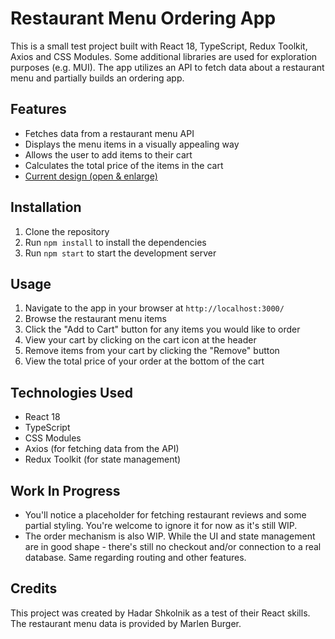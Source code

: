 # Restaurant Menu Ordering App

This is a small test project built with React 18, TypeScript, Redux Toolkit, Axios and CSS Modules. Some additional libraries are used for exploration purposes (e.g. MUI). The app utilizes an API to fetch data about a restaurant menu and partially builds an ordering app.

## Features

- Fetches data from a restaurant menu API
- Displays the menu items in a visually appealing way
- Allows the user to add items to their cart
- Calculates the total price of the items in the cart
- [Current design (open & enlarge)](https://user-images.githubusercontent.com/128438624/229262566-1984746c-4f20-45d8-a83d-d3fe3f70d891.png)


## Installation

1. Clone the repository
2. Run `npm install` to install the dependencies
3. Run `npm start` to start the development server

## Usage

1. Navigate to the app in your browser at `http://localhost:3000/`
2. Browse the restaurant menu items
3. Click the "Add to Cart" button for any items you would like to order
4. View your cart by clicking on the cart icon at the header
5. Remove items from your cart by clicking the "Remove" button
6. View the total price of your order at the bottom of the cart

## Technologies Used

- React 18
- TypeScript
- CSS Modules
- Axios (for fetching data from the API)
- Redux Toolkit (for state management)

## Work In Progress
- You'll notice a placeholder for fetching restaurant reviews and some partial styling. You're welcome to ignore it for now as it's still WIP.
- The order mechanism is also WIP. While the UI and state management are in good shape - there's still no checkout and/or connection to a real database. Same regarding routing and other features.

## Credits

This project was created by Hadar Shkolnik as a test of their React skills. The restaurant menu data is provided by Marlen Burger.

